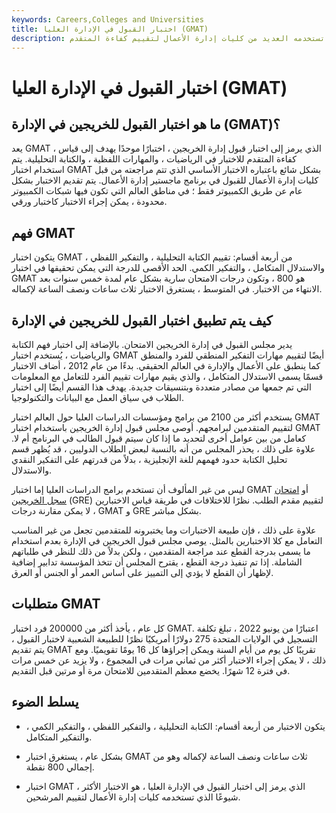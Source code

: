 ```yaml
---
keywords: Careers,Colleges and Universities
title: اختبار القبول في الإدارة العليا (GMAT)
description: اختبار قبول إدارة الخريجين هو اختبار تستخدمه العديد من كليات إدارة الأعمال لتقييم كفاءة المتقدم.
---
```


# اختبار القبول في الإدارة العليا (GMAT)
## ما هو اختبار القبول للخريجين في الإدارة (GMAT)؟

يعد GMAT ، الذي يرمز إلى اختبار قبول إدارة الخريجين ، اختبارًا موحدًا يهدف إلى قياس كفاءة المتقدم للاختبار في الرياضيات ، والمهارات اللفظية ، والكتابة التحليلية. يتم استخدام اختبار GMAT بشكل شائع باعتباره الاختبار الأساسي الذي تتم مراجعته من قبل كليات إدارة الأعمال للقبول في برنامج ماجستير إدارة الأعمال. يتم تقديم الاختبار بشكل عام عن طريق الكمبيوتر فقط ؛ في مناطق العالم التي تكون فيها شبكات الكمبيوتر محدودة ، يمكن إجراء الاختبار كاختبار ورقي.

## فهم GMAT

يتكون اختبار GMAT من أربعة أقسام: تقييم الكتابة التحليلية ، والتفكير اللفظي ، والاستدلال المتكامل ، والتفكير الكمي. الحد الأقصى للدرجة التي يمكن تحقيقها في اختبار GMAT هو 800 ، وتكون درجات الامتحان سارية بشكل عام لمدة خمس سنوات بعد الانتهاء من الاختبار. في المتوسط ، يستغرق الاختبار ثلاث ساعات ونصف الساعة لإكماله.

## كيف يتم تطبيق اختبار القبول للخريجين في الإدارة

يدير مجلس القبول في إدارة الخريجين الامتحان. بالإضافة إلى اختبار فهم الكتابة والرياضيات ، يُستخدم اختبار GMAT أيضًا لتقييم مهارات التفكير المنطقي للفرد والمنطق كما ينطبق على الأعمال والإدارة في العالم الحقيقي. بدءًا من عام 2012 ، أضاف الاختبار قسمًا يسمى الاستدلال المتكامل ، والذي يقيم مهارات تقييم الفرد للتعامل مع المعلومات التي تم جمعها من مصادر متعددة وبتنسيقات جديدة. يهدف هذا القسم أيضًا إلى اختبار الطلاب في سياق العمل مع البيانات والتكنولوجيا.

يستخدم أكثر من 2100 من برامج ومؤسسات الدراسات العليا حول العالم اختبار GMAT لتقييم المتقدمين لبرامجهم. أوصى مجلس قبول إدارة الخريجين باستخدام اختبار GMAT كعامل من بين عوامل أخرى لتحديد ما إذا كان سيتم قبول الطالب في البرنامج أم لا. علاوة على ذلك ، يحذر المجلس من أنه بالنسبة لبعض الطلاب الدوليين ، قد يُظهر قسم تحليل الكتابة حدود فهمهم للغة الإنجليزية ، بدلاً من قدرتهم على التفكير النقدي والاستدلال.

ليس من غير المألوف أن تستخدم برامج الدراسات العليا إما اختبار GMAT أو [امتحان سجل الخريجين](/gre) (GRE) لتقييم مقدم الطلب. نظرًا للاختلافات في طريقة قياس الاختبارين ، لا يمكن مقارنة درجات GMAT و GRE بشكل مباشر.

علاوة على ذلك ، فإن طبيعة الاختبارات وما يختبرونه للمتقدمين تجعل من غير المناسب التعامل مع كلا الاختبارين بالمثل. يوصي مجلس قبول الخريجين في الإدارة بعدم استخدام ما يسمى بدرجة القطع عند مراجعة المتقدمين ، ولكن بدلاً من ذلك للنظر في طلباتهم الشاملة. إذا تم تنفيذ درجة القطع ، يقترح المجلس أن تتخذ المؤسسة تدابير إضافية لإظهار أن القطع لا يؤدي إلى التمييز على أساس العمر أو الجنس أو العرق.

## متطلبات GMAT

كل عام ، يأخذ أكثر من 200000 فرد اختبار GMAT. اعتبارًا من يونيو 2022 ، تبلغ تكلفة التسجيل في الولايات المتحدة 275 دولارًا أمريكيًا نظرًا للطبيعة الشعبية لاختبار القبول ، يتم تقديم GMAT تقريبًا كل يوم من أيام السنة ويمكن إجراؤها كل 16 يومًا تقويميًا. ومع ذلك ، لا يمكن إجراء الاختبار أكثر من ثماني مرات في المجموع ، ولا يزيد عن خمس مرات في فترة 12 شهرًا. يخضع معظم المتقدمين للامتحان مرة أو مرتين قبل التقديم.

## يسلط الضوء

- يتكون الاختبار من أربعة أقسام: الكتابة التحليلية ، والتفكير اللفظي ، والتفكير الكمي ، والتفكير المتكامل.

- بشكل عام ، يستغرق اختبار GMAT ثلاث ساعات ونصف الساعة لإكماله وهو من إجمالي 800 نقطة.

- اختبار GMAT ، الذي يرمز إلى اختبار القبول في الإدارة العليا ، هو الاختبار الأكثر شيوعًا الذي تستخدمه كليات إدارة الأعمال لتقييم المرشحين.

